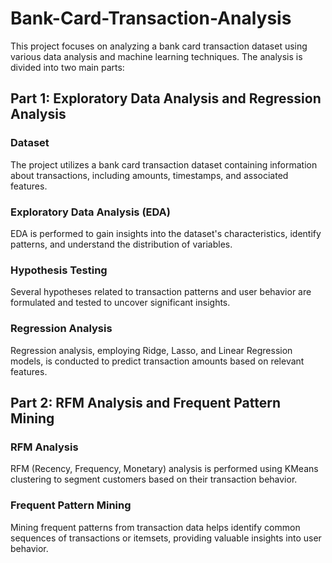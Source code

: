 # Bank-Card-Transaction-Analysis

This project focuses on analyzing a bank card transaction dataset using various data analysis and machine learning techniques. The analysis is divided into two main parts:

## Part 1: Exploratory Data Analysis and Regression Analysis

### Dataset
The project utilizes a bank card transaction dataset containing information about transactions, including amounts, timestamps, and associated features.

### Exploratory Data Analysis (EDA)
EDA is performed to gain insights into the dataset's characteristics, identify patterns, and understand the distribution of variables.

### Hypothesis Testing
Several hypotheses related to transaction patterns and user behavior are formulated and tested to uncover significant insights.

### Regression Analysis
Regression analysis, employing Ridge, Lasso, and Linear Regression models, is conducted to predict transaction amounts based on relevant features.

## Part 2: RFM Analysis and Frequent Pattern Mining

### RFM Analysis
RFM (Recency, Frequency, Monetary) analysis is performed using KMeans clustering to segment customers based on their transaction behavior.

### Frequent Pattern Mining
Mining frequent patterns from transaction data helps identify common sequences of transactions or itemsets, providing valuable insights into user behavior.
